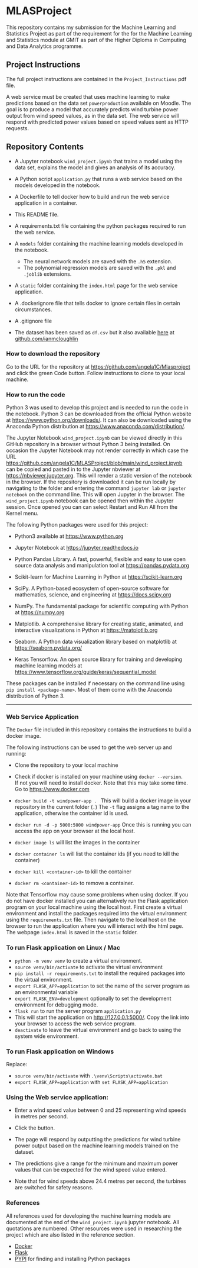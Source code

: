 # MLASProject

This repository contains my submission for the Machine Learning and Statistics Project as part of the requirement for the for the Machine Learning and Statistics module at GMIT as part of the Higher Diploma in Computing and Data Analytics programme.

## Project Instructions
The full project instructions are contained in the `Project_Instructions` pdf file.

A web service must be created that uses machine learning to make predictions based on the data set `powerproduction` available on Moodle. The goal is to produce a model that accurately predicts wind turbine power output from wind speed values, as in the data set. The web service will respond with predicted power values based on speed values sent as HTTP requests. 

## Repository Contents
- A Jupyter notebook `wind_project.ipynb` that trains a model using the data set, explains the model and gives an analysis of its accuracy.

- A Python script `application.py` that runs a web service based on the models developed in the notebook.

- A Dockerfile to tell docker how to build and run the web service application in a container.
- This README file.
- A requirements.txt file containing the python packages required to run the web service.
- A `models` folder containing the machine learning models developed in the notebook. 
    * The neural network models are saved with the `.h5` extension. 
    * The polynomial regression models are saved with the `.pkl` and `.joblib` extensions. 
- A `static` folder containing the `index.html` page for the web service application.
- A .dockerignore file that tells docker to ignore certain files in certain circumstances.
- A .gitignore file
- The dataset has been saved as `df.csv` but it also available [here](https://raw.githubusercontent.com/ianmcloughlin/2020A-machstat-project/master/dataset/powerproduction.csv) at [github.com/ianmcloughlin](https://github.com/ianmcloughlin)

### How to download the repository


Go to the URL for the repository at https://github.com/angela1C/Mlasproject and click the green Code button. Follow instructions to clone to your local machine.


### How to run the code

Python 3 was used to develop this project and is needed to run the code in the notebook. Python 3 can be downloaded from the official Python website at https://www.python.org/downloads/. It can also be downloaded using the Anaconda Python distribution at https://www.anaconda.com/distribution/.

The Jupyter Notebook `wind_project.ipynb`  can be viewed directly in this GitHub repository in a browser without Python 3 being installed. On occasion the Jupyter Notebook may not render correctly in which case the URL https://github.com/angela1C/MLASProject/blob/main/wind_project.ipynb can be copied and pasted in to the Jupyter nbviewer at https://nbviewer.jupyter.org. This will render a static version of the notebook in the browser.
If the repository is downloaded it can be run locally by navigating to the folder and entering the command `jupyter lab` or `jupyter notebook` on the command line. This will open Jupyter in the browser. The `wind_project.ipynb` notebook can be opened then within the Jupyter session. Once opened you can can select Restart and Run All from the Kernel menu.

The following Python packages were used for this project:

- Python3 available at https://www.python.org
- Jupyter Notebook at https://jupyter.readthedocs.io
- Python Pandas Library. A fast, powerful, flexible and easy to use open source data analysis and manipulation tool at https://pandas.pydata.org
- Scikit-learn for Machine Learning in Python at https://scikit-learn.org
- SciPy. A Python-based ecosystem of open-source software for mathematics, science, and engineering at https://docs.scipy.org

- NumPy. The fundamental package for scientific computing with Python at https://numpy.org

- Matplotlib. A comprehensive library for creating static, animated, and interactive visualizations in Python at https://matplotlib.org
- Seaborn. A Python data visualization library based on matplotlib at https://seaborn.pydata.org/
- Keras Tensorflow. An open source library for training and developing machine learning models at https://www.tensorflow.org/guide/keras/sequential_model

These packages can be installed if necessary on the command line using `pip install <package-name>`. Most of them come with the Anaconda distribution of Python 3. 
    
---    
    
### Web Service Application 

The `Docker` file included in this repository contains the instructions to build a docker image.
    
The following instructions can be used to get the web server up and running:

- Clone the repository to your local machine

- Check if docker is installed on your machine using `docker --version`.  
If not you will need to install docker. Note that this may take some time. Go to https://www.docker.com

- `docker build -t windpower-app . `
This will build a docker image in your repository in the current folder (`.`)
The `-t` flag assigns a tag name to the application, otherwise the container id is used.

- `docker run -d -p 5000:5000 windpower-app`
Once this is running you can access the app on your browser at the local host.

- `docker image ls` will list the images in the container

- `docker container ls` will list the container ids (if you need to kill the container)
- `docker kill <container-id>` to kill the container
- `docker rm <container-id>` to remove a container.

Note that Tensorflow may cause some problems when using docker. If you do not have docker installed you can alternatively run the Flask application program on your local machine using the local host.
First create a virtual environment and install the packages required into the virtual environment using the `requirements.txt` file. Then navigate to the local host on the browser to run the application where you will interact with the html page.
The webpage `index.html` is saved in the `static` folder.

### To run Flask application on Linux / Mac
- `python -m venv venv` to create a virtual environment.
- `source venv/bin/activate` to activate the virtual environment
- `pip install -r requirements.txt` to install the required packages into the virtual environment.
- `export FLASK_APP=application` to set the name of the server program as an environmental variable
- `export FLASK_ENV=development` optionally to set the development environment for debugging mode.
- `flask run` to run the server program `application.py`
- This will start the application on http://127.0.0.1:5000/. Copy the link into your browser to access the web service program.
- `deactivate` to leave the virtual environment and go back to using the system wide environment.

###  To run Flask application on Windows
Replace:
- `source venv/bin/activate` with `.\venv\Scripts\activate.bat`
- `export FLASK_APP=application` with `set FLASK_APP=application`


### Using the Web service application:

- Enter a wind speed value between 0 and 25 representing wind speeds in metres per second.
- Click the button.
- The page will respond by outputting the predictions for wind turbine power output based on the machine learning models trained on the dataset.

- The predictions give a range for the minimum and maximum power values that can be expected for the wind speed value entered.
- Note that for wind speeds above 24.4 metres per second, the turbines are switched for safety reasons.
### References

All references used for developing the machine learning models are documented at the end of the `wind_project.ipynb` jupyter notebook. All quotations are numbered. Other resources were used in researching the project which are also listed in the reference section.

- [Docker](https://www.docker.com/resources/what-container)
- [Flask](https://flask.palletsprojects.com/en/1.1.x/)
- [PYPI](https://pypi.org/) for finding and installing Python packages  

